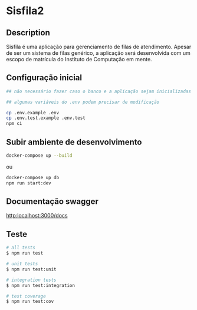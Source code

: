 # Sisfila2

## Description

Sisfila é uma aplicação para gerenciamento de filas de atendimento. Apesar de ser um sistema de filas genérico, a aplicação será desenvolvida com um escopo de matrícula do Instituto de Computação em mente.

## Configuração inicial
```bash
## não necessário fazer caso o banco e a aplicação sejam inicializadas pelo docker-compose

## algumas variáveis do .env podem precisar de modificação

cp .env.example .env
cp .env.test.example .env.test
npm ci
```

## Subir ambiente de desenvolvimento

```bash
docker-compose up --build
```
ou
```bash
docker-compose up db
npm run start:dev
```

## Documentação swagger
<http:localhost:3000/docs>

## Teste

```bash
# all tests
$ npm run test

# unit tests
$ npm run test:unit

# integration tests
$ npm run test:integration

# test coverage
$ npm run test:cov
```